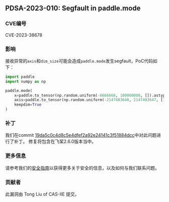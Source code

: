 ## PDSA-2023-010: Segfault in paddle.mode

### CVE编号

CVE-2023-38678

### 影响

接收异常的`axis`和`dim_size`可能会造成`paddle.mode`发生segfault，PoC代码如下：

```python
import paddle
import numpy as np

paddle.mode(
    x=paddle.to_tensor(np.random.uniform(-6666666, 100000000, []).astype(np.float64)),
    axis=paddle.to_tensor(np.random.uniform(-2147483648, 2147483647, []).astype(np.int32)),
    keepdim=True
)
```

### 补丁

我们在commit [19da5c0c4d8c5e4dfef2a92e24141c3f51884dcc](https://github.com/PaddlePaddle/Paddle/commit/19da5c0c4d8c5e4dfef2a92e24141c3f51884dcc)中对此问题进行了补丁。
修复将包含在飞桨2.6.0版本当中。

### 更多信息

请参考我们的[安全指南](../../SECURITY_cn.md)以获得更多关于安全的信息，以及如何与我们联系问题。

### 贡献者

此漏洞由 Tong Liu of CAS-IIE 提交。
